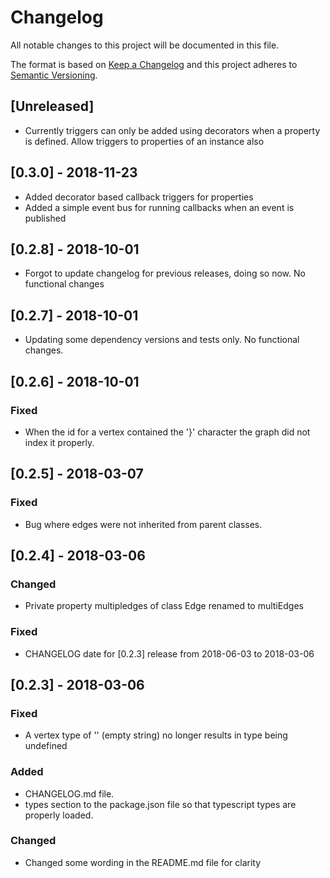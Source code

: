 # Changelog

All notable changes to this project will be documented in this file.

The format is based on [Keep a Changelog](http://keepachangelog.com/en/1.0.0/)
and this project adheres to [Semantic Versioning](http://semver.org/spec/v2.0.0.html).

## [Unreleased]
- Currently triggers can only be added using decorators when a property is defined. Allow triggers to properties of an instance also

## [0.3.0] - 2018-11-23
- Added decorator based callback triggers for properties
- Added a simple event bus for running callbacks when an event is published

## [0.2.8] - 2018-10-01
- Forgot to update changelog for previous releases, doing so now. No functional changes

## [0.2.7] - 2018-10-01
- Updating some dependency versions and tests only. No functional changes.

## [0.2.6] - 2018-10-01
### Fixed
- When the id for a vertex contained the '}' character the graph did not index it properly.


## [0.2.5] - 2018-03-07
### Fixed
- Bug where edges were not inherited from parent classes.

## [0.2.4] - 2018-03-06
### Changed
- Private property multipledges of class Edge renamed to multiEdges

### Fixed
- CHANGELOG date for [0.2.3] release from 2018-06-03 to 2018-03-06


## [0.2.3] - 2018-03-06
### Fixed
- A vertex type of '' (empty string) no longer results in type being undefined

### Added
- CHANGELOG.md file.
- types section to the package.json file so that typescript types are properly loaded.

### Changed
- Changed some wording in the README.md file for clarity
